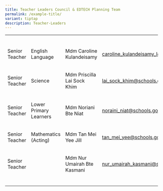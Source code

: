 ```yaml
---
title: Teacher Leaders Council & EDTECH Planning Team
permalink: /example-title/
variant: tiptap
description: Teacher-Leaders
---
```

<p></p>
<table style="minWidth: 100px">
<colgroup>
<col>
<col>
<col>
<col>
</colgroup>
<tbody>
<tr>
<th rowspan="1" colspan="1">
<p></p>
</th>
<th rowspan="1" colspan="1">
<p></p>
</th>
<th rowspan="1" colspan="1">
<p></p>
</th>
<th rowspan="1" colspan="1">
<p></p>
</th>
</tr>
<tr>
<td rowspan="1" colspan="1">
<p>Senior Teacher</p>
</td>
<td rowspan="1" colspan="1">
<p>English Language</p>
</td>
<td rowspan="1" colspan="1">
<p>Mdm Caroline Kulandeisamy</p>
</td>
<td rowspan="1" colspan="1">
<p><a href="mailto:caroline_kulandeisamy_l@schools.gov.sg" rel="noopener noreferrer nofollow" target="_blank">caroline_kulandeisamy_l@schools.gov.sg</a>
</p>
</td>
</tr>
<tr>
<td rowspan="1" colspan="1">
<p>Senior Teacher</p>
</td>
<td rowspan="1" colspan="1">
<p>Science</p>
</td>
<td rowspan="1" colspan="1">
<p>Mdm Priscilla Lai Sock Khim</p>
</td>
<td rowspan="1" colspan="1">
<p><a href="mailto:lai_sock_khim@schools.gov.sg" rel="noopener noreferrer nofollow" target="_blank">lai_sock_khim@schools.gov.sg</a>
</p>
</td>
</tr>
<tr>
<td rowspan="1" colspan="1">
<p>Senior Teacher</p>
</td>
<td rowspan="1" colspan="1">
<p>Lower Primary Learners</p>
</td>
<td rowspan="1" colspan="1">
<p>Mdm Noriani Bte Niat</p>
</td>
<td rowspan="1" colspan="1">
<p><a href="mailto:noraini_niat@schools.gov.sg" rel="noopener noreferrer nofollow" target="_blank">noraini_niat@schools.gov.sg</a>
</p>
</td>
</tr>
<tr>
<td rowspan="1" colspan="1">
<p>Senior Teacher</p>
</td>
<td rowspan="1" colspan="1">
<p>Mathematics (Acting)</p>
</td>
<td rowspan="1" colspan="1">
<p>Mdm Tan Mei Yee Jill</p>
</td>
<td rowspan="1" colspan="1">
<p><a href="mailto:tan_mei_yee@schools.gov.sg" rel="noopener noreferrer nofollow" target="_blank">tan_mei_yee@schools.gov.sg</a>
</p>
</td>
</tr>
<tr>
<td rowspan="1" colspan="1">
<p>Senior Teacher</p>
</td>
<td rowspan="1" colspan="1">
<p></p>
</td>
<td rowspan="1" colspan="1">
<p>Mdm Nur Umairah Bte Kasmani</p>
</td>
<td rowspan="1" colspan="1">
<p><a href="mailto:nur_umairah_kasmani@schools.gov.sg" rel="noopener noreferrer nofollow" target="_blank">nur_umairah_kasmani@schools.gov.sg</a>
</p>
</td>
</tr>
<tr>
<td rowspan="1" colspan="1">
<p></p>
</td>
<td rowspan="1" colspan="1">
<p></p>
</td>
<td rowspan="1" colspan="1">
<p></p>
</td>
<td rowspan="1" colspan="1">
<p></p>
</td>
</tr>
</tbody>
</table>
<p></p>